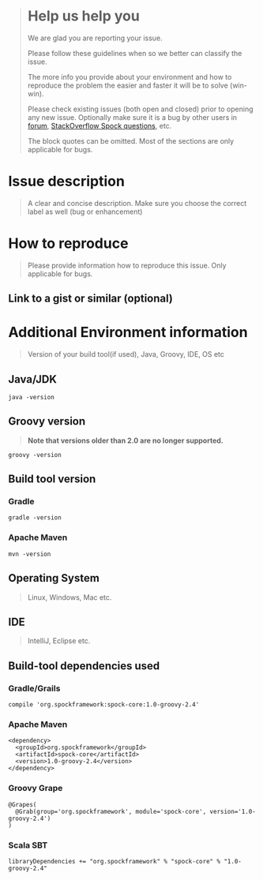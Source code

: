 ># Help us help you
>We are glad you are reporting your issue.
>
>Please follow these guidelines when so we better can classify the issue.
>
> The more info you provide about your environment and how to reproduce the problem the easier and faster it will be to solve (win-win).
>
>Please check existing issues (both open and closed) prior to opening any new issue.
>Optionally make sure it is a bug by other users in [forum](http://forum.spockframework.org), [StackOverflow Spock questions](http://stackoverflow.com/questions/tagged/spock), etc.
>
> The block quotes can be omitted.
> Most of the sections are only applicable for bugs.

# Issue description
> A clear and concise description.
> Make sure you choose the correct label as well (bug or enhancement)

# How to reproduce 
> Please provide information how to reproduce this issue.
> Only applicable for bugs.

## Link to a gist or similar (optional)

# Additional Environment information
> Version of your build tool(if used), Java, Groovy, IDE, OS etc

## Java/JDK
`java -version`

## Groovy version
>__Note that versions older than 2.0 are no longer supported.__

`groovy -version`

## Build tool version

### Gradle
`gradle -version`

### Apache Maven
`mvn -version`

## Operating System
> Linux, Windows, Mac etc.

## IDE
> IntelliJ, Eclipse etc.

## Build-tool dependencies used

### Gradle/Grails
    compile 'org.spockframework:spock-core:1.0-groovy-2.4'

### Apache Maven
    <dependency>
      <groupId>org.spockframework</groupId>
      <artifactId>spock-core</artifactId>
      <version>1.0-groovy-2.4</version>
    </dependency>

### Groovy Grape
    @Grapes(
      @Grab(group='org.spockframework', module='spock-core', version='1.0-groovy-2.4')
    )

### Scala SBT
    libraryDependencies += "org.spockframework" % "spock-core" % "1.0-groovy-2.4"


